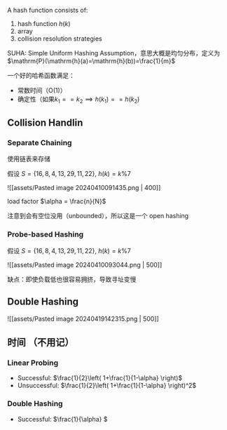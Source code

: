 A hash function consists of:

1. hash function $h(k)$
2. array
3. collision resolution strategies

SUHA: Simple Uniform Hashing Assumption，意思大概是均匀分布，定义为$\mathrm{P}(\mathrm{h}(a)=\mathrm{h}(b))=\frac{1}{m}$

一个好的哈希函数满足：
- 常数时间（$\mathrm{O}(1)$）
- 确定性（如果$k_1==k_2 \implies h(k_1)==h(k_2)$

## Collision Handlin

### Separate Chaining

使用链表来存储

假设 $S = \{ 16, 8, 4, 13, 29, 11, 22 \}$, $h(k) = k \% 7$

![[assets/Pasted image 20240410091435.png | 400]]

load factor $\alpha = \frac{n}{N}$

注意到会有空位没用（unbounded），所以这是一个 open hashing

### Probe-based Hashing

假设 $S = \{ 16, 8, 4, 13, 29, 11, 22 \}$, $h(k) = k \% 7$

![[assets/Pasted image 20240410093044.png | 500]]

缺点：即使负载低也很容易拥挤，导致寻址变慢

## Double Hashing

![[assets/Pasted image 20240419142315.png | 500]]

## 时间 （不用记）
### Linear Probing

- Successful: $\frac{1}{2}\left( 1+\frac{1}{1-\alpha} \right)$
- Unsuccessful: $\frac{1}{2}\left( 1+\frac{1}{1-\alpha} \right)^2$

### Double Hashing

- Successful: $\frac{1}{\alpha} $

